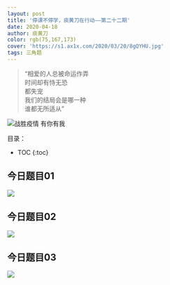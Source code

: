 ```yaml
---
layout: post
title: '停课不停学，痰黄刀在行动——第二十二期'
date: 2020-04-18
author: 痰黄刀
color: rgb(75,167,173)
cover: 'https://s1.ax1x.com/2020/03/20/8gQYHU.jpg'
tags: 三角题
---
```


> “相爱的人总被命运作弄<br/>时间却有恃无恐<br/>都失宠<br/>我们的结局会是哪一种<br/>谁都无所适从”

<img src="https://s1.ax1x.com/2020/03/20/8gQYHU.jpg" alt="战胜疫情 有你有我" border="0" />

目录：

* TOC
{:toc}

## 今日题目01

![](https://s1.ax1x.com/2020/04/26/J6w8OO.jpg)

## 今日题目02

![](https://s1.ax1x.com/2020/04/26/J6w36K.jpg)

## 今日题目03

![](https://s1.ax1x.com/2020/04/26/J6w1l6.jpg)